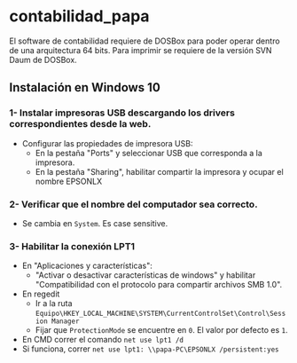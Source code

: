 # contabilidad_papa

El software de contabilidad requiere de DOSBox para poder operar dentro de una arquitectura 64 bits. Para imprimir se requiere de la versión SVN Daum de DOSBox.

## Instalación en Windows 10
### 1- Instalar impresoras USB descargando los drivers correspondientes desde la web. 
  - Configurar las propiedades de impresora USB:
    - En la pestaña "Ports" y seleccionar USB que corresponda a la impresora.
    - En la pestaña "Sharing", habilitar compartir la impresora y ocupar el nombre EPSONLX

### 2- Verificar que el nombre del computador sea correcto. 
  - Se cambia en `System`. Es case sensitive.

### 3- Habilitar la conexión LPT1
  - En "Aplicaciones y características":
    - "Activar o desactivar características de windows" y habilitar "Compatibilidad con el protocolo para compartir archivos SMB 1.0".
  - En regedit
    - Ir a la ruta `Equipo\HKEY_LOCAL_MACHINE\SYSTEM\CurrentControlSet\Control\Session Manager`   
    - Fijar que `ProtectionMode` se encuentre en `0`. El valor por defecto es `1`.
  - En CMD correr el comando  `net use lpt1 /d`
  - Si funciona, correr `net use lpt1: \\papa-PC\EPSONLX /persistent:yes` 
